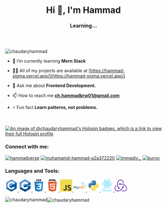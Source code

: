 

<h1 align="center">Hi 👋, I'm Hammad</h1>
<h3 align="center">Learning...</h3>
<br/>
<br/>
<!-- <img align="right" alt="pic" width="400" src="https://user-images.githubusercontent.com/74038190/212749447-bfb7e725-6987-49d9-ae85-2015e3e7cc41.gif"> -->


<p align="left"> <img src="https://komarev.com/ghpvc/?username=chaudaryhammad&label=Profile%20views&color=0e75b6&style=flat" alt="chaudaryhammad" /> </p>

- 🌱 I’m currently learning **Mern Stack**

- 👨‍💻 All of my projects are available at [https://hammad-sigma.vercel.app/](https://hammad-sigma.vercel.app/)

- 💬 Ask me about **Frontend Development.**

- 📫 How to reach me **ch.hammadbrw01@gmail.com**

- ⚡ Fun fact **Learn patterns, not problems.**
<br/>

[![An image of @chaudaryhammad's Holopin badges, which is a link to view their full Holopin profile](https://holopin.me/chaudaryhammad)](https://holopin.io/@chaudaryhammad)

<h3 align="left">Connect with me:</h3>
<p align="left">
<a href="https://twitter.com/hammadverse" target="blank"><img align="center" src="https://raw.githubusercontent.com/rahuldkjain/github-profile-readme-generator/master/src/images/icons/Social/twitter.svg" alt="hammadverse" height="30" width="40" /></a>
<a href="https://linkedin.com/in/muhamamd-hammad-a2a372220" target="blank"><img align="center" src="https://raw.githubusercontent.com/rahuldkjain/github-profile-readme-generator/master/src/images/icons/Social/linked-in-alt.svg" alt="muhamamd-hammad-a2a372220" height="30" width="40" /></a>
<a href="https://instagram.com/immadiy._" target="blank"><img align="center" src="https://raw.githubusercontent.com/rahuldkjain/github-profile-readme-generator/master/src/images/icons/Social/instagram.svg" alt="immadiy._" height="30" width="40" /></a>
<a href="https://www.youtube.com/c/burno" target="blank"><img align="center" src="https://raw.githubusercontent.com/rahuldkjain/github-profile-readme-generator/master/src/images/icons/Social/youtube.svg" alt="burno" height="30" width="40" /></a>
</p>

<h3 align="left">Languages and Tools:</h3>
<p align="left"><a href="https://www.cprogramming.com/" target="_blank" rel="noreferrer"> <img src="https://raw.githubusercontent.com/devicons/devicon/master/icons/c/c-original.svg" alt="c" width="40" height="40"/> </a> <a href="https://www.w3schools.com/cpp/" target="_blank" rel="noreferrer"> <img src="https://raw.githubusercontent.com/devicons/devicon/master/icons/cplusplus/cplusplus-original.svg" alt="cplusplus" width="40" height="40"/> </a><a href="https://www.w3schools.com/css/" target="_blank" rel="noreferrer"> <img src="https://raw.githubusercontent.com/devicons/devicon/master/icons/css3/css3-original-wordmark.svg" alt="css3" width="40" height="40"/> </a> <a href="https://www.w3.org/html/" target="_blank" rel="noreferrer"> <img src="https://raw.githubusercontent.com/devicons/devicon/master/icons/html5/html5-original-wordmark.svg" alt="html5" width="40" height="40"/> </a> <a href="https://developer.mozilla.org/en-US/docs/Web/JavaScript" target="_blank" rel="noreferrer"> <img src="https://raw.githubusercontent.com/devicons/devicon/master/icons/javascript/javascript-original.svg" alt="javascript" width="40" height="40"/> </a>  <a href="https://www.mysql.com/" target="_blank" rel="noreferrer"> <img src="https://raw.githubusercontent.com/devicons/devicon/master/icons/mysql/mysql-original-wordmark.svg" alt="mysql" width="40" height="40"/> </a> <a href="https://www.python.org" target="_blank" rel="noreferrer"> <img src="https://raw.githubusercontent.com/devicons/devicon/master/icons/python/python-original.svg" alt="python" width="40" height="40"/> </a> <a href="https://reactjs.org/" target="_blank" rel="noreferrer"> <img src="https://raw.githubusercontent.com/devicons/devicon/master/icons/react/react-original-wordmark.svg" alt="react" width="40" height="40"/> </a> <a href="https://redux.js.org" target="_blank" rel="noreferrer"> <img src="https://raw.githubusercontent.com/devicons/devicon/master/icons/redux/redux-original.svg" alt="redux" width="40" height="40"/> </a> </p>

<p><img align="left" src="https://github-readme-stats.vercel.app/api/top-langs?username=chaudaryhammad&show_icons=true&locale=en&layout=compact" alt="chaudaryhammad" /></p>



<p><img align="center" src="https://github-readme-streak-stats.herokuapp.com/?user=chaudaryhammad&" alt="chaudaryhammad" /></p>

